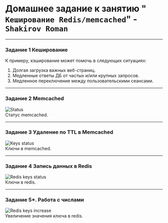 # Домашнее задание к занятию " `Кеширование Redis/memcached`" - `Shakirov Roman`

---

### Задание 1 Кеширование

К примеру, кэширование может помочь в следующих ситуациях:
1. Долгая загрузка важных веб-страниц.
2. Медленные ответы ДБ от частых и/или крупных запросов.
3. Медленное переключение между пользовательскими сеансами.

---

### Задание 2 Memcached

![Status](https://puu.sh/K1YRG/59deea1f04.png)\
Cтатус memcached.

---

### Задание 3 Удаление по TTL в Memcached

![Keys status](https://puu.sh/K1YYp/0d241b6452.png)\
Ключи в memcached.

---

### Задание 4 Запись данных в Redis

![Redis keys status](https://puu.sh/K1YZF/429e9e3c40.png)\
Ключи в redis.

---

### Задание 5*. Работа с числами

![Redis keys increase](https://puu.sh/K1Z54/45bfa27c72.png)\
Увеличение значения ключа в redis.
